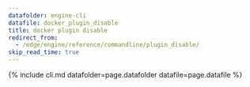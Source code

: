 ```yaml
---
datafolder: engine-cli
datafile: docker_plugin_disable
title: docker plugin disable
redirect_from:
  - /edge/engine/reference/commandline/plugin_disable/
skip_read_time: true
---
```

<!--
This page is automatically generated from Docker's source code. If you want to
suggest a change to the text that appears here, open a ticket or pull request
in the source repository on GitHub:

https://github.com/docker/cli
-->
{% include cli.md datafolder=page.datafolder datafile=page.datafile %}
